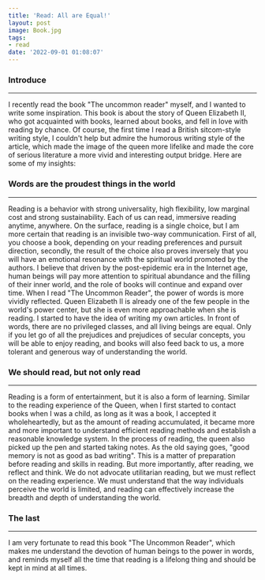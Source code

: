 ```yaml
---
title: 'Read: All are Equal!'
layout: post
image: Book.jpg
tags:
- read
date: '2022-09-01 01:08:07'
---
```


### Introduce
---
I recently read the book "The uncommon reader" myself, and I wanted to write some inspiration. This book is about the story of Queen Elizabeth II, who got acquainted with books, learned about books, and fell in love with reading by chance. Of course, the first time I read a British sitcom-style writing style, I couldn't help but admire the humorous writing style of the article, which made the image of the queen more lifelike and made the core of serious literature a more vivid and interesting output bridge. Here are some of my insights:

### Words are the proudest things in the world
---
Reading is a behavior with strong universality, high flexibility, low marginal cost and strong sustainability. Each of us can read, immersive reading anytime, anywhere. On the surface, reading is a single choice, but I am more certain that reading is an invisible two-way communication. First of all, you choose a book, depending on your reading preferences and pursuit direction, secondly, the result of the choice also proves inversely that you will have an emotional resonance with the spiritual world promoted by the authors. I believe that driven by the post-epidemic era in the Internet age, human beings will pay more attention to spiritual abundance and the filling of their inner world, and the role of books will continue and expand over time. When I read "The Uncommon Reader", the power of words is more vividly reflected. Queen Elizabeth II is already one of the few people in the world's power center, but she is even more approachable when she is reading. I started to have the idea of writing my own articles. In front of words, there are no privileged classes, and all living beings are equal. Only if you let go of all the prejudices and prejudices of secular concepts, you will be able to enjoy reading, and books will also feed back to us, a more tolerant and generous way of understanding the world.

### We should read, but not only read
---
Reading is a form of entertainment, but it is also a form of learning. Similar to the reading experience of the Queen, when I first started to contact books when I was a child, as long as it was a book, I accepted it wholeheartedly, but as the amount of reading accumulated, it became more and more important to understand efficient reading methods and establish a reasonable knowledge system. In the process of reading, the queen also picked up the pen and started taking notes. As the old saying goes, "good memory is not as good as bad writing". This is a matter of preparation before reading and skills in reading. But more importantly, after reading, we reflect and think. We do not advocate utilitarian reading, but we must reflect on the reading experience. We must understand that the way individuals perceive the world is limited, and reading can effectively increase the breadth and depth of understanding the world.
### The last
---
I am very fortunate to read this book "The Uncommon Reader", which makes me understand the devotion of human beings to the power in words, and reminds myself all the time that reading is a lifelong thing and should be kept in mind at all times.

